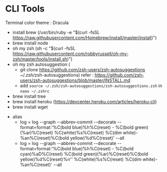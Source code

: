 # CLI Tools

Terminal color theme : Dracula

- install brew (/usr/bin/ruby -e "\$(curl -fsSL https://raw.githubusercontent.com/Homebrew/install/master/install)")
- brew install node
- oh my zsh (sh -c "\$(curl -fsSL https://raw.githubusercontent.com/robbyrussell/oh-my-zsh/master/tools/install.sh)")
- oh my zsh autosuggestion (
  -  git clone https://github.com/zsh-users/zsh-autosuggestions ~/.zsh/zsh-autosuggestions) refer : https://github.com/zsh-users/zsh-autosuggestions/blob/master/INSTALL.md
  -  add `source ~/.zsh/zsh-autosuggestions/zsh-autosuggestions.zsh` in `nano ~/.zshrc`
- brew install tree
- brew install heroku (https://devcenter.heroku.com/articles/heroku-cli)
- brew install wget

* alias
  - log = log --graph --abbrev-commit --decorate --format=format:'%C(bold blue)%h%C(reset) - %C(bold green)(%ar)%C(reset) %C(white)%s%C(reset) %C(dim white)- %an%C(reset)%C(bold yellow)%d%C(reset)' --all
  - log = log --graph --abbrev-commit --decorate --format=format:'%C(bold blue)%h%C(reset) - %C(bold cyan)%aD%C(reset) %C(bold green)(%ar)%C(reset)%C(bold yellow)%d%C(reset)%n'' %C(white)%s%C(reset) %C(dim white)- %an%C(reset)' --all
